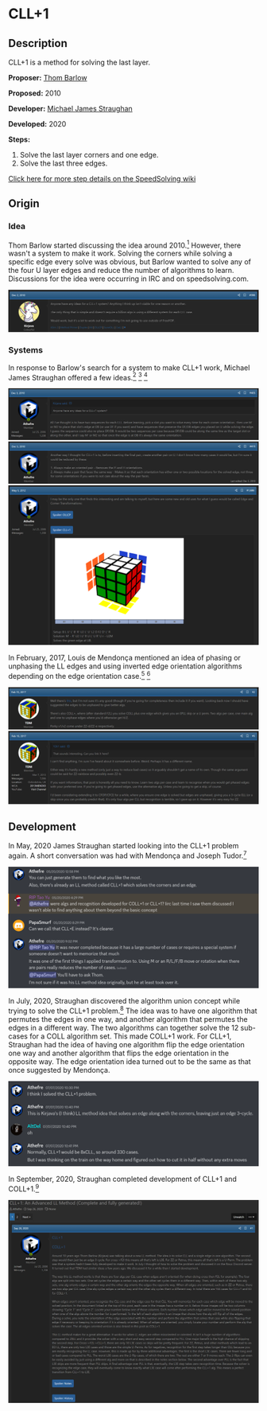 # CLL+1

## Description

CLL+1 is a method for solving the last layer.

**Proposer:** [Thom Barlow](CubingContributors/MethodDevelopers.md#barlow-thom-kirjava)

**Proposed:** 2010

**Developer:** [Michael James Straughan](CubingContributors/MethodDevelopers.md#straughan-michael-james-athefre)

**Developed:** 2020

**Steps:**

1. Solve the last layer corners and one edge.
2. Solve the last three edges.

[Click here for more step details on the SpeedSolving wiki](https://www.speedsolving.com/wiki/index.php/CLL%2B1)

## Origin

### Idea

Thom Barlow started discussing the idea around 2010.[<sup>1</sup>][1] However, there wasn't a system to make it work. Solving the corners while solving a specific edge every solve was obvious, but Barlow wanted to solve any of the four U layer edges and reduce the number of algorithms to learn. Discussions for the idea were occurring in IRC and on speedsolving.com.

![](img/CLL+1/Barlow1.png)

### Systems

In response to Barlow's search for a system to make CLL+1 work, Michael James Straughan offered a few ideas.[<sup>2</sup>][2] [<sup>3</sup>][3] [<sup>4</sup>][4]

![](img/CLL+1/Straughan1.png)
![](img/CLL+1/Straughan2.png)
![](img/CLL+1/Straughan3.png)

In February, 2017, Louis de Mendonça mentioned an idea of phasing or unphasing the LL edges and using inverted edge orientation algorithms depending on the edge orientation case.[<sup>5</sup>][5] [<sup>6</sup>][6]

![](img/CLL+1/Louis1.png)
![](img/CLL+1/Louis2.png)

## Development

In May, 2020 James Straughan started looking into the CLL+1 problem again. A short conversation was had with Mendonça and Joseph Tudor.[<sup>7</sup>][7]

![](img/CLL+1/Straughan4.png)

In July, 2020, Straughan discovered the algorithm union concept while trying to solve the CLL+1 problem.[<sup>8</sup>][8] The idea was to have one algorithm that permutes the edges in one way, and another algorithm that permutes the edges in a different way. The two algorithms can together solve the 12 sub-cases for a COLL algorithm set. This made COLL+1 work. For CLL+1, Straughan had the idea of having one algorithm flip the edge orientation one way and another algorithm that flips the edge orientation in the opposite way. The edge orientation idea turned out to be the same as that once suggested by Mendonça.

![](img/CLL+1/Straughan5.png)

In September, 2020, Straughan completed development of CLL+1 and COLL+1.[<sup>9</sup>][9]

![](img/CLL+1/Straughan6.png)

[1]: https://www.speedsolving.com/threads/random-cubing-discussion.22862/post-495052
[2]: https://www.speedsolving.com/threads/random-cubing-discussion.22862/post-495230
[3]: https://www.speedsolving.com/threads/random-cubing-discussion.22862/page-21#post-496431
[4]: https://www.speedsolving.com/threads/random-cubing-discussion.22862/page-85#post-741058
[5]: https://www.speedsolving.com/threads/need-help-list-of-all-zz-variants.63869/post-1220062
[6]: https://www.speedsolving.com/threads/need-help-list-of-all-zz-variants.63869/post-1220075
[7]: https://discord.com/channels/416929203607568404/416933073893195779/712514867403423765
[8]: https://discord.com/channels/416929203607568404/416933092620500992/730053033626435661
[9]: https://www.speedsolving.com/threads/cll-1-an-advanced-ll-method-complete-and-fully-generated.78631/#post-1394716